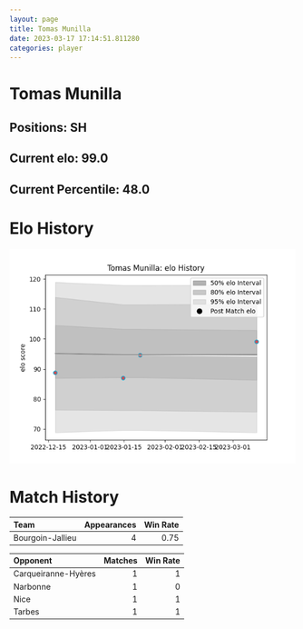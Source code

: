 ```yaml
---  
layout: page  
title: Tomas Munilla  
date: 2023-03-17 17:14:51.811280  
categories: player  
---
```

# Tomas Munilla

## Positions: SH

## Current elo: 99.0

## Current Percentile: 48.0

# Elo History


![elo history](history_TomasMunilla.png)
# Match History


| Team             |   Appearances |   Win Rate |
|:-----------------|--------------:|-----------:|
| Bourgoin-Jallieu |             4 |       0.75 |

| Opponent            |   Matches |   Win Rate |
|:--------------------|----------:|-----------:|
| Carqueiranne-Hyères |         1 |          1 |
| Narbonne            |         1 |          0 |
| Nice                |         1 |          1 |
| Tarbes              |         1 |          1 |
